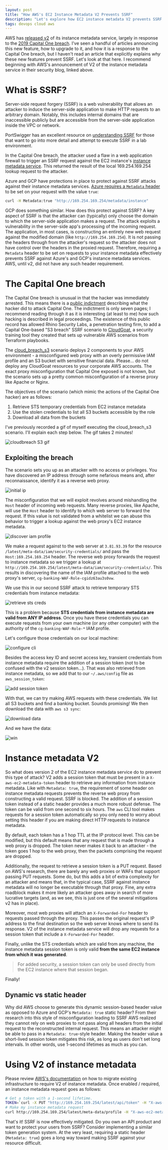 ```yaml
---
layout: post
title: "How AWS's EC2 Instance Metadata V2 Prevents SSRF"
description: "Let's explore how EC2 instance metadata V2 prevents SSRF."
tags: devops cloud aws
---
```


AWS has [released v2][] of its instance metadata service, largely in response to the [2019 Capital One breach][capone breach]. I've seen a handful of articles announcing this new feature, how to upgrade to it, and how it is a response to the Capital One breach, but I haven't read an article that explicitly explains _why_ these new features prevent SSRF. Let's look at that here. I recommend beginning with AWS's announcement of V2 of the instance metadata service in their security blog, linked above.

# What is SSRF?

Server-side request forgery (SSRF) is a web vulnerability that allows an attacker to induce the server-side application to make HTTP requests to an arbitrary domain. Notably, this includes internal domains that are inaccessible publicly but are accessible from the server-side application inside the VPC or network.

PortSwigger has an excellent resource on [understanding SSRF][portswigger ssrf] for those that want to go into more detail and attempt to execute SSRF in a lab environment.

In the Capital One breach, the attacker used a flaw in a web application firewall to trigger an SSRF request against the EC2 instance's [instance metadata service][]. This returned the result of the local 169.254.169.254 lookup request to the attacker.

Azure and GCP have protections in place to protect against SSRF attacks against their instance metadata services. [Azure requires a `Metadata` header][azure header] to be set on your request with the value `true`:

```bash
curl -H Metadata:true "http://169.254.169.254/metadata/instance"
```

GCP does something similar. How does this protect against SSRF? A key aspect of SSRF is that the attacker can (typically) only choose the domain to which the server-side application makes a request. The attack exploits a vulnerability in the server-side app's processing of the incoming request. The application, in most cases, is constructing an entirely new web request against the modified domain (like `http://169.254.169.254`). It is not passing the headers through from the attacker's request so the attacker does not have control over the headers in the proxied request. Therefore, requiring a `Metadata` header to be set on requests to your instance metadata effectively prevents SSRF against Azure's and GCP's instance metadata services. AWS, until v2, did not have any such header requirement.

# The Capital One breach

The Capital One breach is unusual in that the hacker was immediately arrested. This means there is a [public indictment][indictment] describing what the hacker did to attack Capital One. The indictment is only seven pages; I recommend reading through it as it is interesting (at least to me) how such hacking is described in legal proceedings. The existence of this public record has allowed Rhino Security Labs, a penetration testing firm, to add a Capital One-based "S3 breach" SSRF scenario to [CloudGoat][], a security training tool they created that sets up vulnerable AWS scenarios from Terraform playbooks.

The [cloud_breach_s3][] scenario deploys 2 components to your AWS environment - a misconfigured web proxy with an overly permissive IAM profile and an S3 bucket with sensitive financial data. Please... do not deploy any CloudGoat resources to your corporate AWS accounts. The exact proxy misconfiguration that Capital One exposed is not known, but the scenario sets up a pretty common misconfiguration of a reverse proxy like Apache or Nginx.

The objectives of the scenario (which mimic the actions of the Capital One hacker) are as follows:

1. Retrieve STS temporary credentials from EC2 instance metadata
1. Use the stolen credentials to list all S3 buckets accessible by the role
1. Download all data from the buckets

I've previously recorded a gif of myself executing the cloud_breach_s3 scenario. I'll explain each step below. The gif takes 2 minutes!

![cloudbreach S3 gif][]

## Exploiting the breach

The scenario sets you up as an attacker with no access or privileges. You have discovered an IP address through some nefarious means and, after reconnaissance, identify it as a reverse web proxy.

![initial ip][]

The misconfiguration that we will exploit revolves around mishandling the `Host` header of incoming web requests. Many reverse proxies, like Apache, will use the `Host` header to identify to which web server to forward the request. If this value is not validated from a whitelist we can abuse this behavior to trigger a lookup against the web proxy's EC2 instance metadata.

![discover iam profile][]

We make a request against to the web server at `3.81.93.39` for the resource `/latest/meta-data/iam/security-credentials/` and pass the `Host:169.254.169.254` header. The reverse web proxy forwards the request to instance metadata so we trigger a lookup at `http://169.254.169.254/latest/meta-data/iam/security-credentials/`. This results in discovering the name of the IAM profile attached to the web proxy's server, `cg-banking-WAF-Role-cgidz63au3s0vw`.

We use this in our second SSRF attack to retrieve temporary STS credentials from instance metadata:

![retrieve sts creds][]

This is a problem because **STS credentials from instance metadata are valid from ANY IP address**. Once you have these credentials you can execute requests from your own machine (or any other computer) with the authority of the `cg-banking-WAF-Role-*` IAM profile.

Let's configure those credentials on our local machine:

![configure cli][]

Besides the access key ID and secret access key, transient credentials from instance metadata require the addition of a session token (not to be confused with the v2 session token...). That was also retrieved from instance metadata, so we add that to our `~/.aws/config` file as `aws_session_token`:

![add session token][]

With that, we can try making AWS requests with these credentials. We list all S3 buckets and find a banking bucket. Sounds promising! We then download the data with `aws s3 sync`:

![download data][]

And we have the data:

![win][]

# Instance metadata V2

So what does version 2 of the EC2 instance metadata service do to prevent this type of attack? V2 adds a session token that must be present in a `X-aws-ec2-metadata-token` header to retrieve any information from instance metadata. Like with `Metadata: true`, the requirement of some header on instance metadata requests prevents the reverse web proxy from constructing a valid request. SSRF is blocked. The addition of a session token instead of a static header provides a much more robust defense. The token can be valid from one second to six hours. The `aws` CLI tool makes requests for a session token automatically so you only need to worry about setting this header if you are making direct HTTP requests to instance metadata.

By default, each token has a 1 hop TTL at the IP protocol level. This can be modified, but this default means that any request that is made through a web proxy is dropped. The token never makes it back to an attacker - the token goes 1 hop to the web proxy, then the packets comprising the request are dropped.

Additionally, the request to retrieve a session token is a PUT request. Based on AWS's research, there are barely any web proxies or WAFs that support passing PUT requests. Some do, but this adds a bit of extra complexity for an attacker and means that, in the typical case, SSRF against instance metadata will no longer be executable through that proxy. Fine, any extra roadblock makes it more likely an attacker goes away in search of more lucrative targets (and, as we see, this is just one of the several mitigations v2 has in place).

Moreover, most web proxies will attach an `X-Forwarded-For` header to requests passed through the proxy. This passes the original request's IP address to the final destination so the web server knows where to send its response. V2 of the instance metadata service will drop any requests for a session token that include a `X-Forwarded-For` header.

Finally, unlike the STS credentials which are valid from any machine, the instance metadata session token is only valid **from the same EC2 instance from which it was generated**.

> For added security, a session token can only be used directly from the EC2 instance where that session began.

Finally!

## Dynamic vs static header

Why did AWS choose to generate this dynamic session-based header value as opposed to Azure and GCP's `Metadata: true` static header? From their research into this style of misconfiguration leading to SSRF AWS realized they cannot rely on web proxies to not pass along all headers from the initial request to the reconstructed internal request. This means an attacker might be able to pass in a `Metadata: true`-style header. Making the header value a short-lived session token mitigates this risk, as long as users don't set long intervals. In other words, use 1-second lifetimes as much as you can.

# Using V2 of instance metadata

Please review [AWS's documentation][upgrade v2] on how to migrate existing infrastructure to require V2 of instance metadata. Once enabled / required, an instance metadata request goes as follows:

```bash
# Get a token with a 1-second lifetime.
TOKEN=`curl -X PUT "http://169.254.169.254/latest/api/token" -H "X-aws-ec2-metadata-token-ttl-seconds: 1"`
# Make my instance metadata request
curl http://169.254.169.254/latest/meta-data/profile -H "X-aws-ec2-metadata-token: $TOKEN"
```

That's it! SSRF is now effectively mitigated. Do you own an API product and want to protect your users from SSRF? Consider implementing a similar token generation system. At the very least, requiring a static header (`Metadata: true`) goes a long way toward making SSRF against your resource difficult.

[capone breach]: https://krebsonsecurity.com/2019/08/what-we-can-learn-from-the-capital-one-hack/
[released v2]: https://aws.amazon.com/blogs/security/defense-in-depth-open-firewalls-reverse-proxies-ssrf-vulnerabilities-ec2-instance-metadata-service/
[upgrade v2]: https://docs.aws.amazon.com/AWSEC2/latest/UserGuide/ec2-instance-metadata.html#instancedata-data-retrieval
[portswigger ssrf]: https://portswigger.net/web-security/ssrf
[instance metadata service]: https://docs.aws.amazon.com/AWSEC2/latest/UserGuide/ec2-instance-metadata.html
[configure v2]: https://docs.aws.amazon.com/AWSEC2/latest/UserGuide/ec2-instance-metadata.html#configuring-instance-metadata-options
[azure header]: https://docs.microsoft.com/en-us/azure/virtual-machines/windows/instance-metadata-service#usage
[cloudbreach scenario]: https://rhinosecuritylabs.com/aws/capital-one-cloud_breach_s3-cloudgoat/
[indictment]: https://www.justice.gov/usao-wdwa/press-release/file/1198481/download
[cloudgoat]: https://github.com/RhinoSecurityLabs/cloudgoat
[cloud_breach_s3]: https://rhinosecuritylabs.com/aws/capital-one-cloud_breach_s3-cloudgoat/

[cloudbreach s3 gif]: /img/instance_metadata_v2/cloud_breach_s3.gif
[initial ip]: /img/instance_metadata_v2/initial_ip.png
[discover iam profile]: /img/instance_metadata_v2/discover_iam_profile.png
[retrieve sts creds]: /img/instance_metadata_v2/retrieve_sts_creds.png
[configure cli]: /img/instance_metadata_v2/configure_cli.png
[add session token]: /img/instance_metadata_v2/add_session_token.png
[download data]: /img/instance_metadata_v2/download_data.png
[win]: /img/instance_metadata_v2/win.png

